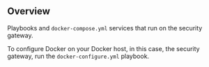 ## Overview

Playbooks and `docker-compose.yml` services that run on the security gateway.

To configure Docker on your Docker host, in this case, the security gateway,
run the `docker-configure.yml` playbook. 
